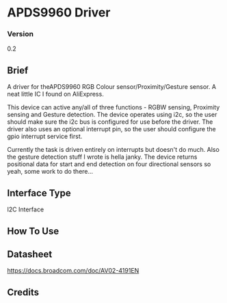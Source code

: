 # APDS9960 Driver

### Version
0.2

## Brief

A driver for theAPDS9960 RGB Colour sensor/Proximity/Gesture sensor. A neat little IC I found on AliExpress.

This device can active any/all of three functions - RGBW sensing, Proximity sensing and Gesture detection. The device operates using i2c, so the user should make sure the i2c bus is configured for use before the driver. The driver also uses an optional interrupt pin, so the user should configure the gpio interrupt service first. 


Currently the task is driven entirely on interrupts but doesn't do much.
Also the gesture detection stuff I wrote is hella janky. The device returns positional data for start and end detection on four directional sensors so yeah, some work to do there...

## Interface Type

I2C Interface

## How To Use


## Datasheet

https://docs.broadcom.com/doc/AV02-4191EN

## Credits

